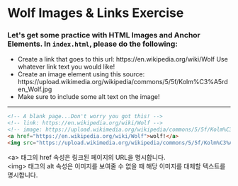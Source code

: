 # Wolf Images & Links Exercise
### Let's get some practice with HTML Images and Anchor Elements.  In `index.html`, please do the following:
<ul>
  <li>Create a link that goes to this url: https://en.wikipedia.org/wiki/Wolf Use whatever link text you would like!
  <li>Create an image element using this source: https://upload.wikimedia.org/wikipedia/commons/5/5f/Kolm%C3%A5rden_Wolf.jpg
  <li>Make sure to include some alt text on the image!
</ul>
<hr>

```html
<!-- A blank page...Don't worry you got this! -->
<!-- link: https://en.wikipedia.org/wiki/Wolf -->
<!-- image: https://upload.wikimedia.org/wikipedia/commons/5/5f/Kolm%C3%A5rden_Wolf.jpg -->
<a href="https://en.wikipedia.org/wiki/Wolf">wolf!</a>
<img src="https://upload.wikimedia.org/wikipedia/commons/5/5f/Kolm%C3%A5rden_Wolf.jpg" alt="wolf">
```
&lt;a&gt; 태그의 href 속성은 링크된 페이지의 URL을 명시합니다.<br>
&lt;img&gt; 태그의 alt 속성은 이미지를 보여줄 수 없을 때 해당 이미지를 대체할 텍스트를 명시합니다.

